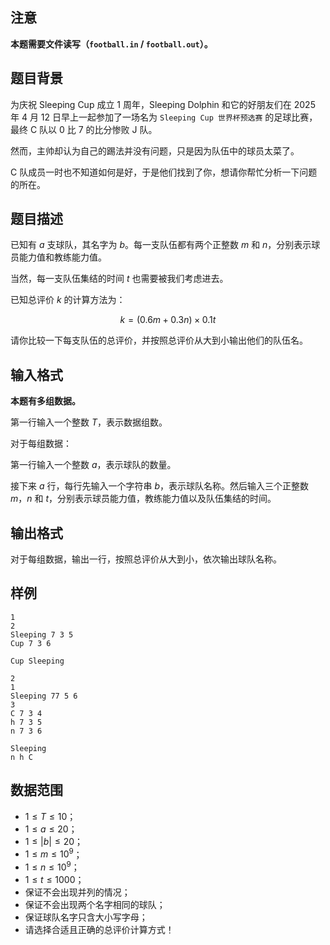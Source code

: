 ## 注意

**本题需要文件读写（`football.in` / `football.out`）。**

## 题目背景

为庆祝 Sleeping Cup 成立 $1$ 周年，Sleeping Dolphin 和它的好朋友们在 $2025$ 年 $4$ 月 $12$ 日早上一起参加了一场名为 `Sleeping Cup 世界杯预选赛` 的足球比赛，最终 C 队以 0 比 7 的比分惨败 J 队。

然而，主帅却认为自己的踢法并没有问题，只是因为队伍中的球员太菜了。

C 队成员一时也不知道如何是好，于是他们找到了你，想请你帮忙分析一下问题的所在。

## 题目描述

已知有 $a$ 支球队，其名字为 $b$。每一支队伍都有两个正整数 $m$ 和 $n$，分别表示球员能力值和教练能力值。

当然，每一支队伍集结的时间 $t$ 也需要被我们考虑进去。

已知总评价 $k$ 的计算方法为：

$$
k = (0.6m + 0.3n) \times 0.1t
$$

请你比较一下每支队伍的总评价，并按照总评价从大到小输出他们的队伍名。

## 输入格式

**本题有多组数据。**

第一行输入一个整数 $T$，表示数据组数。

对于每组数据：

第一行输入一个整数 $a$，表示球队的数量。

接下来 $a$ 行，每行先输入一个字符串 $b$，表示球队名称。然后输入三个正整数 $m$，$n$ 和 $t$，分别表示球员能力值，教练能力值以及队伍集结的时间。

## 输出格式

对于每组数据，输出一行，按照总评价从大到小，依次输出球队名称。

## 样例

```input1
1
2
Sleeping 7 3 5
Cup 7 3 6
```

```output1
Cup Sleeping
```

```input2
2
1
Sleeping 77 5 6
3
C 7 3 4
h 7 3 5
n 7 3 6
```

```output2
Sleeping
n h C
```

## 数据范围

- $1 \le T \le 10$；
- $1 \le a \le 20$；
- $1 \le \vert b \vert  \le 20$；
- $1 \le m \le 10^9$；
- $1 \le n \le 10^9$；
- $1 \le t \le 1000$；
- 保证不会出现并列的情况；
- 保证不会出现两个名字相同的球队；
- 保证球队名字只含大小写字母；
- 请选择合适且正确的总评价计算方式！
